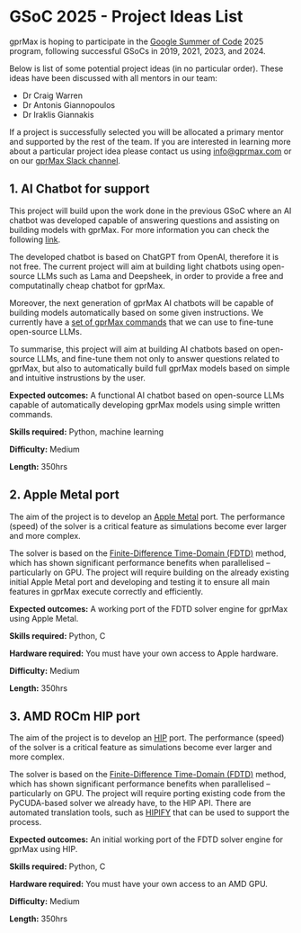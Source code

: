 # GSoC 2025 - Project Ideas List

gprMax is hoping to participate in the [Google Summer of Code](https://summerofcode.withgoogle.com) 2025 program, following successful GSoCs in 2019, 2021, 2023, and 2024. 

Below is list of some potential project ideas (in no particular order). These ideas have been discussed with all mentors in our team: 
- Dr Craig Warren
- Dr Antonis Giannopoulos
- Dr Iraklis Giannakis

If a project is successfully selected you will be allocated a primary mentor and supported by the rest of the team. If you are interested in learning more about a particular project idea please contact us using [info@gprmax.com](mailto:info@gprmax.com) or on our [gprMax Slack channel](https://gprmax-fdtd.slack.com). 


## 1. AI Chatbot for support

This project will build upon the work done in the previous GSoC where an AI chatbot was developed capable of answering questions and assisting on building models with gprMax. For more information you can check the following [link](https://github.com/eddieleejw/gprmax_chatbot).

The developed chatbot is based on ChatGPT from OpenAI, therefore it is not free. The current project will aim at building light chatbots using open-source LLMs such as Lama and Deepsheek, in order to provide a free and computatinally cheap chatbot for gprMax. 

Moreover, the next generation of gprMax AI chatbots will be capable of building models automatically based on some given instructions. We currently have a [set of gprMax commands](https://huggingface.co/datasets/IraGia/gprMax_Train) that we can use to fine-tune open-source LLMs. 

To summarise, this project will aim at building AI chatbots based on open-source LLMs, and fine-tune them not only to answer questions related to gprMax, but also to automatically build full gprMax models based on simple and intuitive instrustions by the user.

**Expected outcomes:** A functional AI chatbot based on open-source LLMs capable of automatically developing gprMax models using simple written commands.

**Skills required:** Python, machine learning

**Difficulty:** Medium

**Length:** 350hrs


## 2. Apple Metal port

The aim of the project is to develop an [Apple Metal](https://developer.apple.com/metal/) port. The performance (speed) of the solver is a critical feature as simulations become ever larger and more complex.

The solver is based on the [Finite-Difference Time-Domain (FDTD)](https://en.wikipedia.org/wiki/Finite-difference_time-domain_method) method, which has shown significant performance benefits when parallelised – particularly on GPU. The project will require building on the already existing initial Apple Metal port and developing and testing it to ensure all main features in gprMax execute correctly and efficiently.

**Expected outcomes:** A working port of the FDTD solver engine for gprMax using Apple Metal.

**Skills required:** Python, C

**Hardware required:** You must have your own access to Apple hardware.

**Difficulty:** Medium

**Length:** 350hrs


## 3. AMD ROCm HIP port

The aim of the project is to develop an [HIP](https://github.com/ROCm/HIP) port. The performance (speed) of the solver is a critical feature as simulations become ever larger and more complex.

The solver is based on the [Finite-Difference Time-Domain (FDTD)](https://en.wikipedia.org/wiki/Finite-difference_time-domain_method) method, which has shown significant performance benefits when parallelised – particularly on GPU. The project will require porting existing code from the PyCUDA-based solver we already have, to the HIP API. There are automated translation tools, such as [HIPIFY](https://github.com/ROCm/HIPIFY) that can be used to support the process.

**Expected outcomes:** An initial working port of the FDTD solver engine for gprMax using HIP.

**Skills required:** Python, C

**Hardware required:** You must have your own access to an AMD GPU.

**Difficulty:** Medium

**Length:** 350hrs
